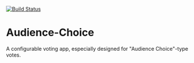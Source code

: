 [![Build Status](https://travis-ci.org/kendaop/Audience-Choice.svg?branch=master)](https://travis-ci.org/kendaop/Audience-Choice)

# Audience-Choice
A configurable voting app, especially designed for "Audience Choice"-type votes.
